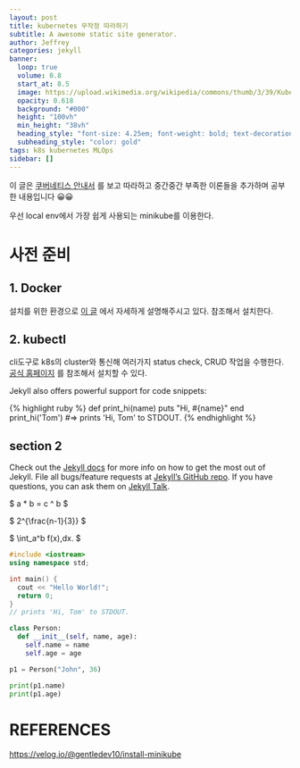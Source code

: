 ```yaml
---
layout: post
title: kubernetes 무작정 따라하기
subtitle: A awesome static site generator.
author: Jeffrey
categories: jekyll
banner:
  loop: true
  volume: 0.8
  start_at: 8.5
  image: https://upload.wikimedia.org/wikipedia/commons/thumb/3/39/Kubernetes_logo_without_workmark.svg/84px-Kubernetes_logo_without_workmark.svg.png
  opacity: 0.618
  background: "#000"
  height: "100vh"
  min_height: "38vh"
  heading_style: "font-size: 4.25em; font-weight: bold; text-decoration: underline"
  subheading_style: "color: gold"
tags: k8s kubernetes MLOps
sidebar: []
---
```


이 글은 [쿠버네티스 안내서](https://subicura.com/k8s/guide/#minikube) 를 보고 따라하고 중간중간 부족한 이론들을 추가하며 공부한 내용입니다 😀😀


우선 local env에서 가장 쉽게 사용되는 minikube를 이용한다.
# 사전 준비
## 1. Docker
  설치를 위한 환경으로 [이 글](https://velog.io/@gentledev10/install-minikube) 에서 자세하게 설명해주시고 있다. 참조해서 설치한다.

## 2. kubectl
   cli도구로 k8s의 cluster와 통신해 여러가지 status check, CRUD 작업을 수행한다.  
   [공식 홈페이지](https://kubernetes.io/ko/docs/tasks/tools/install-kubectl-linux/) 를 참조해서 설치할 수 있다.  
  

Jekyll also offers powerful support for code snippets:

{% highlight ruby %}
def print_hi(name)
puts "Hi, #{name}"
end
print_hi('Tom')
#=> prints 'Hi, Tom' to STDOUT.
{% endhighlight %}

## section 2

Check out the [Jekyll docs][jekyll-docs] for more info on how to get the most out of Jekyll. File all bugs/feature requests at [Jekyll’s GitHub repo][jekyll-gh]. If you have questions, you can ask them on [Jekyll Talk][jekyll-talk].

[jekyll-docs]: https://jekyllrb.com/docs/home
[jekyll-gh]: https://github.com/jekyll/jekyll
[jekyll-talk]: https://talk.jekyllrb.com/

$ a \* b = c ^ b $

$ 2^{\frac{n-1}{3}} $

$ \int_a^b f(x)\,dx. $

```cpp
#include <iostream>
using namespace std;

int main() {
  cout << "Hello World!";
  return 0;
}
// prints 'Hi, Tom' to STDOUT.
```

```python
class Person:
  def __init__(self, name, age):
    self.name = name
    self.age = age

p1 = Person("John", 36)

print(p1.name)
print(p1.age)
```

# REFERENCES
https://velog.io/@gentledev10/install-minikube
